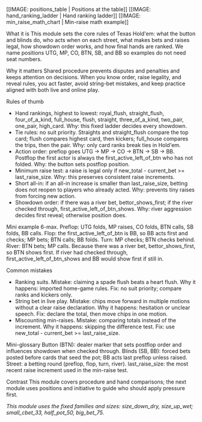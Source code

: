 [[IMAGE: positions_table | Positions at the table]]
[[IMAGE: hand_ranking_ladder | Hand ranking ladder]]
[[IMAGE: min_raise_math_chart | Min-raise math example]]

What it is
This module sets the core rules of Texas Hold'em: what the button and blinds do, who acts when on each street, what makes bets and raises legal, how showdown order works, and how final hands are ranked. We name positions UTG, MP, CO, BTN, SB, and BB so examples do not need seat numbers.

Why it matters
Shared procedure prevents disputes and penalties and keeps attention on decisions. When you know order, raise legality, and reveal rules, you act faster, avoid string-bet mistakes, and keep practice aligned with both live and online play.

Rules of thumb
- Hand rankings, highest to lowest: royal_flush, straight_flush, four_of_a_kind, full_house, flush, straight, three_of_a_kind, two_pair, one_pair, high_card. Why: this fixed ladder decides every showdown.
- Tie rules: no suit priority. Straights and straight_flush compare the top card; flush compares highest card, then kickers; full_house compares the trips, then the pair. Why: only card ranks break ties in Hold'em.
- Action order: preflop goes UTG -> MP -> CO -> BTN -> SB -> BB. Postflop the first actor is always the first_active_left_of_btn who has not folded. Why: the button sets postflop position.
- Minimum raise test: a raise is legal only if new_total - current_bet >= last_raise_size. Why: this preserves consistent raise increments.
- Short all-in: if an all-in increase is smaller than last_raise_size, betting does not reopen to players who already acted. Why: prevents tiny raises from forcing new action.
- Showdown order: if there was a river bet, bettor_shows_first; if the river checked through, first_active_left_of_btn_shows. Why: river aggression decides first reveal; otherwise position does.

Mini example
6-max. Preflop: UTG folds, MP raises, CO folds, BTN calls, SB folds, BB calls. Flop: the first_active_left_of_btn is BB, so BB acts first and checks; MP bets; BTN calls; BB folds. Turn: MP checks; BTN checks behind. River: BTN bets; MP calls. Because there was a river bet, bettor_shows_first, so BTN shows first. If river had checked through, first_active_left_of_btn_shows and BB would show first if still in.

Common mistakes
- Ranking suits. Mistake: claiming a spade flush beats a heart flush. Why it happens: imported home-game rules. Fix: no suit priority; compare ranks and kickers only.
- String bet in live play. Mistake: chips move forward in multiple motions without a clear raise declaration. Why it happens: hesitation or unclear speech. Fix: declare the total, then move chips in one motion.
- Miscounting min-raises. Mistake: comparing totals instead of the increment. Why it happens: skipping the difference test. Fix: use new_total - current_bet >= last_raise_size.

Mini-glossary
Button (BTN): dealer marker that sets postflop order and influences showdown when checked through.
Blinds (SB, BB): forced bets posted before cards that seed the pot; BB acts last preflop unless raised.
Street: a betting round (preflop, flop, turn, river).
last_raise_size: the most recent raise increment used in the min-raise test.

Contrast
This module covers procedure and hand comparisons; the next module uses positions and initiative to guide who should apply pressure first.

_This module uses the fixed families and sizes: size_down_dry, size_up_wet; small_cbet_33, half_pot_50, big_bet_75._
